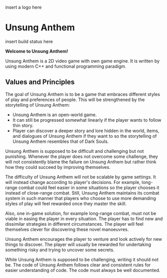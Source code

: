 insert a logo here

# Unsung Anthem

insert build status here

**Welcome to Unsung Anthem!**

Unsung Anthem is a 2D video game with own game engine. It is written by using modern C++ and functional programming paradigm.

## Values and Principles

The goal of Unsung Anthem is to be a game that embraces different styles of play and preferences of people. This will be strengthened by the storytelling of Unsung Anthem:

* Unsung Anthem is an open-world game.
* It can still be progressed somewhat linearly if the player wants to follow thin story.
* Player can discover a deeper story and lore hidden in the world, items, and dialogues of Unsung Anthem if they want to so the storytelling of Unsung Anthem resembles that of Dark Souls.

Unsung Anthem is supposed to be difficult and challenging but not punishing. Whenever the player does not overcome some challenge, they will not consistently blame the failure on Unsung Anthem but rather think how they could succeed by improving themselves.

The difficulty of Unsung Anthem will not be scalable by game settings. It will instead change according to player's decisions. For example, long-range combat could feel easier in some situations so the player chooses it instead of close-range combat. Still, Unsung Anthem maintains its combat system in such manner that players who choose to use more demanding styles of play will feel rewarded once they master the skill.

Also, one in-game solution, for example long-range combat, must not be viable in easing the player in every situation. The player has to find new and dissimilar strategies in different circumstances. The player will feel themselves clever for discovering these novel manoeuvres.

Unsung Anthem encourages the player to venture and look actively for new things to discover. The player will usually be rewarded for undertaking something risky and trying to uncover some secrets.

While Unsung Anthem is supposed to be challenging, writing it should not be. The code of Unsung Anthem follows clear and consistent rules for easier understanding of code. The code must always be well documented.
